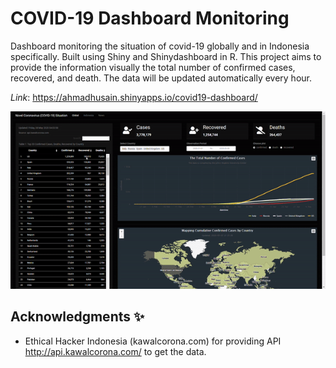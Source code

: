 # COVID-19 Dashboard Monitoring

Dashboard monitoring the situation of covid-19 globally and in Indonesia specifically. Built using Shiny and Shinydashboard in R. This project aims to provide the information visually the total number of confirmed cases, recovered, and death. The data will be updated automatically every hour.

*Link*: https://ahmadhusain.shinyapps.io/covid19-dashboard/

![](img/dashboard.gif)

## Acknowledgments :sparkles:

- Ethical Hacker Indonesia (kawalcorona.com) for providing API http://api.kawalcorona.com/ to get the data.